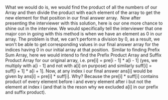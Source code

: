 What we would do is, we would find the product of all the numbers of our Array and then divide the product with each element of the array to get the new element for that position in our final answer array.
​
Now after presenting the interviewer with this solution, here is our one more chance to shine out in the interview. We would specifically tell the interviewer that one major con in going with this method is when we have an element as 0 in our array. The problem is that, we can't perform a division by 0, as a result, we won't be able to get corresponding values in our final answer array for the indices having 0 in our initial array at that position.
​
Similar to finding Prefix Sum Array, here we would intend to find the Prefix Product Array and Suffix Product Array for our original array, i.e. pre[i] = pre[i - 1] * a[i - 1] (yes, we multiply with a[i - 1] and not with a[i] on purpose) and similarly suff[i] = suff[i + 1] * a[i + 1].
Now, at any index i our final answer ans[i] would be given by ans[i] = pre[i] * suff[i]. Why? Because the pre[i] * suff[i] contains product of every element before i and every element after i but not the element at index i (and that is the reson why we excluded a[i] in our prefix and suffix product).
